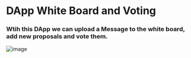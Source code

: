 # DApp White Board and Voting
### Wtih this DApp we can upload a Message to the white board, add new proposals and vote them.

![image](https://user-images.githubusercontent.com/102038261/202920170-4bd9517e-586a-43e4-a0d2-a8b463ec2383.png)
